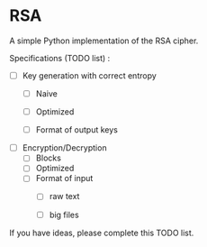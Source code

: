 # RSA

A simple Python implementation of the RSA cipher.

Specifications (TODO list) :
  - [ ] Key generation with correct entropy
    - [ ] Naive
    - [ ] Optimized
    - [ ] Format of output keys


  - [ ] Encryption/Decryption
    - [ ] Blocks
    - [ ] Optimized
    - [ ] Format of input
      - [ ] raw text
      - [ ] big files


If you have ideas, please complete this TODO list.
